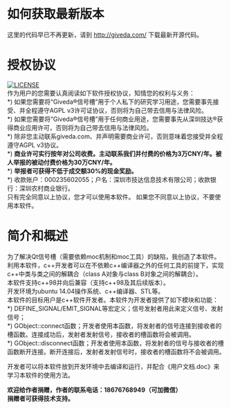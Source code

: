 # 如何获取最新版本
这里的代码早已不再更新，请到 http://giveda.com/ 下载最新开源代码。

# 授权协议
[![LICENSE](https://img.shields.io/badge/license-Anti%20996-blue.svg)](https://github.com/996icu/996.ICU/blob/master/LICENSE)   
作为用户的您需要认真阅读如下软件授权协议，知情您的权利与义务：  
*) 如果您需要将“Giveda®信号槽”用于个人私下的研究学习用途，您需要事先接受、并全程遵守AGPL v3许可证协议，否则将为自己带去信用与法律风险。  
*) 如果您需要将“Giveda®信号槽”用于任何商业用途，您需要事先从深圳技达®获得商业应用许可，否则将为自己带去信用与法律风险。  
*) 除非您主动联系giveda.com、并声明需要商业许可，否则意味着您接受并全程遵守AGPL v3协议。  
*)  **商业许可实行按年对公司收费。主动联系我们并付费的价格为3万CNY/年。被人举报的被动付费价格为30万CNY/年。**     
*)  **举报者可获得不低于成交额30%的现金奖励。**       
*) 收款账户：000235602055；户名：深圳市技达信息技术有限公司；收款银行：深圳农村商业银行。  
只有完全同意以上协议，您才可以使用本软件。
如果您不同意以上协议，不要使用本软件。

# 简介和概述  
为了解决Qt信号槽（需要依赖moc机制和moc工具）的缺陷，我创造了本软件。
利用本软件，c++开发者可以在不依赖c++编译器之外的任何工具的前提下，实现c++中类与类之间的解耦合（class A对象与class B对象之间的解耦合）。  
本软件支持c++98并向后兼容（支持c++98及其后续版本）。  
开发环境为ubuntu 14.04操作系统、c++编译器、STL等。  
本软件的目标用户是c++软件开发者。本软件为开发者提供了如下模块和功能：  
*) DEFINE_SIGNAL/EMIT_SIGNAL等宏定义；信号发射者用此来定义信号、发射信号；  
*) GObject::connect函数；开发者使用本函数，将发射者的信号连接到接收者的槽函数。连接成功后，发射者发射信号，接收者的槽函数将会被调用。  
*) GObject::disconnect函数；开发者使用本函数，将发射者的信号与接收者的槽函数断开连接。断开连接后，发射者发射信号时，接收者的槽函数将不会被调用。  

开发者可以将本软件放到开发环境中去编译和运行，并配合《用户文档.doc》来学习本软件的使用方法。 

 **欢迎给作者捐赠，作者的联系电话：18676768949（可加微信）**  
  **捐赠者可获得技术支持。**    
